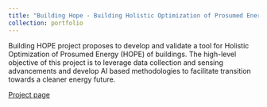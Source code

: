 ```yaml
---
title: "Building Hope - Building Holistic Optimization of Prosumed Energy"
collection: portfolio
---
```


Building HOPE project proposes to develop and validate a tool for Holistic Optimization of Prosumed Energy (HOPE) of buildings. The high-level objective of this project is to leverage data collection and sensing advancements and develop AI based methodologies to facilitate transition towards a cleaner energy future.

[Project page](https://cmuportugal.org/large-scale-collaborative-research-projects/building-hope/)

